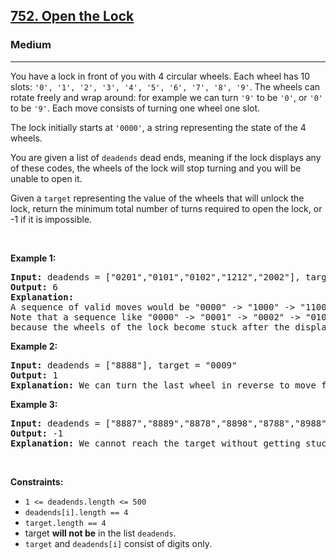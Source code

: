 <h2><a href="https://leetcode.com/problems/open-the-lock/">752. Open the Lock</a></h2><h3>Medium</h3><hr><div style="user-select: auto;"><p style="user-select: auto;">You have a lock in front of you with 4 circular wheels. Each wheel has 10 slots: <code style="user-select: auto;">'0', '1', '2', '3', '4', '5', '6', '7', '8', '9'</code>. The wheels can rotate freely and wrap around: for example we can turn <code style="user-select: auto;">'9'</code> to be <code style="user-select: auto;">'0'</code>, or <code style="user-select: auto;">'0'</code> to be <code style="user-select: auto;">'9'</code>. Each move consists of turning one wheel one slot.</p>

<p style="user-select: auto;">The lock initially starts at <code style="user-select: auto;">'0000'</code>, a string representing the state of the 4 wheels.</p>

<p style="user-select: auto;">You are given a list of <code style="user-select: auto;">deadends</code> dead ends, meaning if the lock displays any of these codes, the wheels of the lock will stop turning and you will be unable to open it.</p>

<p style="user-select: auto;">Given a <code style="user-select: auto;">target</code> representing the value of the wheels that will unlock the lock, return the minimum total number of turns required to open the lock, or -1 if it is impossible.</p>

<p style="user-select: auto;">&nbsp;</p>
<p style="user-select: auto;"><strong style="user-select: auto;">Example 1:</strong></p>

<pre style="user-select: auto;"><strong style="user-select: auto;">Input:</strong> deadends = ["0201","0101","0102","1212","2002"], target = "0202"
<strong style="user-select: auto;">Output:</strong> 6
<strong style="user-select: auto;">Explanation:</strong> 
A sequence of valid moves would be "0000" -&gt; "1000" -&gt; "1100" -&gt; "1200" -&gt; "1201" -&gt; "1202" -&gt; "0202".
Note that a sequence like "0000" -&gt; "0001" -&gt; "0002" -&gt; "0102" -&gt; "0202" would be invalid,
because the wheels of the lock become stuck after the display becomes the dead end "0102".
</pre>

<p style="user-select: auto;"><strong style="user-select: auto;">Example 2:</strong></p>

<pre style="user-select: auto;"><strong style="user-select: auto;">Input:</strong> deadends = ["8888"], target = "0009"
<strong style="user-select: auto;">Output:</strong> 1
<strong style="user-select: auto;">Explanation:</strong> We can turn the last wheel in reverse to move from "0000" -&gt; "0009".
</pre>

<p style="user-select: auto;"><strong style="user-select: auto;">Example 3:</strong></p>

<pre style="user-select: auto;"><strong style="user-select: auto;">Input:</strong> deadends = ["8887","8889","8878","8898","8788","8988","7888","9888"], target = "8888"
<strong style="user-select: auto;">Output:</strong> -1
<strong style="user-select: auto;">Explanation:</strong> We cannot reach the target without getting stuck.
</pre>

<p style="user-select: auto;">&nbsp;</p>
<p style="user-select: auto;"><strong style="user-select: auto;">Constraints:</strong></p>

<ul style="user-select: auto;">
	<li style="user-select: auto;"><code style="user-select: auto;">1 &lt;= deadends.length &lt;= 500</code></li>
	<li style="user-select: auto;"><code style="user-select: auto;">deadends[i].length == 4</code></li>
	<li style="user-select: auto;"><code style="user-select: auto;">target.length == 4</code></li>
	<li style="user-select: auto;">target <strong style="user-select: auto;">will not be</strong> in the list <code style="user-select: auto;">deadends</code>.</li>
	<li style="user-select: auto;"><code style="user-select: auto;">target</code> and <code style="user-select: auto;">deadends[i]</code> consist of digits only.</li>
</ul>
</div>